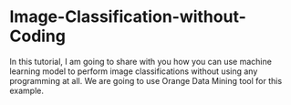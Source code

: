 # Image-Classification-without-Coding
In this tutorial, I am going to share with you how you can use machine learning model to perform image classifications without using any programming at all. We are going to use Orange Data Mining tool for this example.
